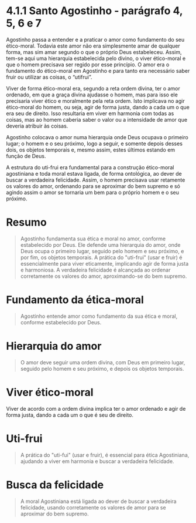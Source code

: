 # 4.1.1 Santo Agostinho - parágrafo 4, 5, 6 e 7

Agostinho passa a entender e a praticar o amor como fundamento do seu ético-moral. Todavia este amor não era simplesmente amar de qualquer forma, mas sim amar segundo o que o próprio Deus estabeleceu. Assim, tem-se aqui uma hierarquia estabelecida pelo divino, o viver ético-moral e que o homem precisava ser regido por esse princípio. O amor era o fundamento do ético-moral em Agostinho e para tanto era necessário saber fruir ou utilizar as coisas, o “utifrui”.

Viver de forma ético-moral era, segundo a reta ordem divina, ter o amor ordenado, em que a graça divina ajudasse o homem, mas para isso ele precisaria viver ético e moralmente pela reta ordem. Isto implicava no agir ético-moral do homem, ou seja, agir de forma justa, dando a cada um o que era seu de direito. Isso resultaria em viver em harmonia com todas as coisas, mas ao homem caberia saber o valor ou a intensidade de amor que deveria atribuir às coisas.

Agostinho colocava o amor numa hierarquia onde Deus ocupava o primeiro lugar; o homem e o seu próximo, logo a seguir, e somente depois desses dois, os objetos temporais e, mesmo assim, estes últimos estando em função de Deus.

A estrutura do uti-frui era fundamental para a construção ético-moral agostiniana e toda moral estava ligada, de forma ontológica, ao dever de buscar a verdadeira felicidade. Assim, o homem precisava usar retamente os valores do amor, ordenando para se aproximar do bem supremo e só agindo assim o amor se tornaria um bem para o próprio homem e o seu próximo.

# Resumo

> Agostinho fundamenta sua ética e moral no amor, conforme estabelecido por Deus. Ele defende uma hierarquia do amor, onde Deus ocupa o primeiro lugar, seguido pelo homem e seu próximo, e por fim, os objetos temporais. A prática do "uti-frui" (usar e fruir) é essencialmente para viver eticamente, implicando agir de forma justa e harmoniosa. A verdadeira felicidade é alcançada ao ordenar corretamente os valores do amor, aproximando-se do bem supremo.

# Fundamento da ética-moral

> Agostinho entende amor como fundamento da sua ética e moral, conforme estabelecido por Deus.

# Hierarquia do amor

> O amor deve seguir uma ordem divina, com Deus em primeiro lugar, seguido pelo homem e seu próximo, e depois os objetos temporais.

# Viver ético-moral

Viver de acordo com a ordem divina implica ter o amor ordenado e agir de forma justa, dando a cada um o que é seu de direito.

# Uti-frui

> A prática do "uti-fui" (usar e fruir), é essencial para ética Agostiniana, ajudando a viver em harmonia e buscar a verdadeira felicidade.

# Busca da felicidade

> A moral Agostiniana está ligada ao dever de buscar a verdadeira felicidade, usando corretamente os valores de amor para se aproximar do bem supremo.
